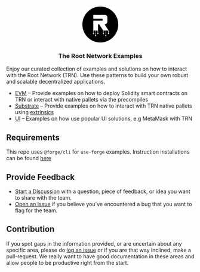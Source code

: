 <p align="center">
    <img src="./.github/logo.png" height="96">
    <h3 align="center">The Root Network Examples</h3>
</p>

Enjoy our curated collection of examples and solutions on how to interact with the Root Network (TRN). Use these patterns to build your own robust and scalable decentralized applications.

- [EVM](/examples/evm) – Provide examples on how to deploy Solidity smart contracts on TRN or interact with native pallets via the precompiles
- [Substrate](/examples/substrate) – Provide examples on how to interact with TRN native pallets using [extrinsics](https://docs.substrate.io/learn/transaction-types/)
- [UI](/examples/ui) – Examples on how use popular UI solutions, e.g MetaMask with TRN

## Requirements

This repo uses `@forge/cli` for `use-forge` examples. Instruction installations can be found [here](https://www.npmjs.com/package/@forge/cli)

## Provide Feedback

- [Start a Discussion](https://github.com/futureversecom/trn-examples/discussions) with a question, piece of feedback, or idea you want to share with the team.
- [Open an Issue](https://github.com/futureversecom/trn-examples/issues) if you believe you've encountered a bug that you want to flag for the team.

## Contribution

If you spot gaps in the information provided, or are uncertain about any specific area, please do [log an issue](https://github.com/futureversecom/trn-examples/issues) or if you are that way inclined, make a pull-request. We really want to have good documentation in these areas and allow people to be productive right from the start.
